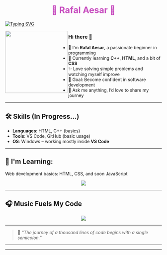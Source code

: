 <div align='center'>
  <h1 style="color:#C850C0;">🌸 Rafal Aesar 🌸</h1>
</div>

[![Typing SVG](https://readme-typing-svg.demolab.com?font=Fira+Code&color=DA3D71&multiline=true&width=435&lines=Beginner+Programmer;Aspiring+Software+Engineer)](https://git.io/typing-svg)

<img src='https://media.giphy.com/media/qgQUggAC3Pfv687qPC/giphy.gif' align='left' width="200">

### Hi there 👋  
- 🏫 I'm **Rafal Aesar**, a passionate beginner in programming  
- 🌱 Currently learning **C++**, **HTML**, and a bit of **CSS**  
- ✨ Love solving simple problems and watching myself improve  
- 🎯 Goal: Become confident in software development  
- 💬 Ask me anything, I’d love to share my journey  

---

## 🛠️ Skills (In Progress...)
- **Languages**: HTML, C++ (basics)
- **Tools**: VS Code, GitHub (basic usage)
- **OS**: Windows – working mostly inside **VS Code**

---

## 🧠 I'm Learning:
 Web development basics: HTML, CSS, and soon JavaScript



<div align="center">
  <img src="https://github-readme-stats.vercel.app/api?username=rafalalala&show_icons=true&theme=maroongold" />
</div>

---

## 🎧 Music Fuels My Code
<p align="center">
  <img src="https://spotify-now-playing-song.vercel.app/api/now-playing">
</p>

---

> 💖 *“The journey of a thousand lines of code begins with a single semicolon.”*

---

---

